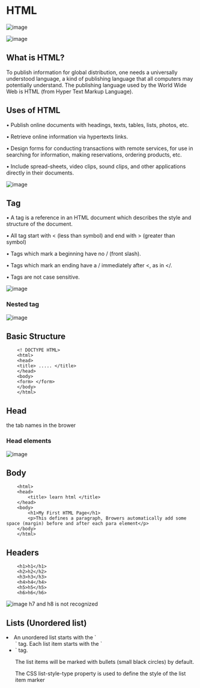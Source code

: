 # HTML

![image](https://user-images.githubusercontent.com/99423162/223612515-a24dc99a-1161-4d88-b518-d4c1a4ee804e.png)

![image](https://user-images.githubusercontent.com/99423162/223612624-7d009f88-dad3-4cc1-a0cd-5b60c2bb8cf6.png)

## What is HTML?
To publish information for global distribution, one needs a universally
understood language, a kind of publishing language that all computers
may potentially understand. The publishing language used by the World
Wide Web is HTML (from Hyper Text Markup Language).

## Uses of HTML
• Publish online documents with headings, texts, tables, lists, photos, etc.

• Retrieve online information via hypertexts links.

• Design forms for conducting transactions with remote services, for use in searching for information, making reservations, ordering products, etc.

• Include spread-sheets, video clips, sound clips, and other applications directly in their documents.


![image](https://user-images.githubusercontent.com/99423162/223616729-f9730fb6-f53b-44f3-87c1-d5803aedfacd.png)


## Tag
• A tag is a reference in an HTML document which describes the style and structure of the document.

• All tag start with < (less than symbol) and end with > (greater than symbol)

• Tags which mark a beginning have no / (front slash).

• Tags which mark an ending have a / immediately after <, as in </.

• Tags are not case sensitive.

![image](https://user-images.githubusercontent.com/99423162/223618052-d8a08f4b-7bed-4ef5-b800-f6d8bfd335a1.png)

### Nested tag
![image](https://user-images.githubusercontent.com/99423162/223618369-837d050d-efaa-4741-9e57-f4e95b5e00e7.png)

## Basic Structure
        <! DOCTYPE HTML>
        <html>
        <head>
        <title> ..... </title>
        </head>
        <body>
        <form> </form>
        </body>
        </html>
## Head
the tab names in the brower

### Head elements
![image](https://user-images.githubusercontent.com/99423162/223622097-032afb1e-76b3-49f4-acbe-01ce1932cca1.png)

## Body
        <html>
        <head>
            <title> learn html </title>
        </head>
        <body>
            <h1>My First HTML Page</h1>
            <p>This defines a paragraph, Browers automatically add some space (margin) before and after each para element</p>
        </body>
        </html>

## Headers 
        <h1>h1</h1>
        <h2>h2</h2>
        <h3>h3</h3>
        <h4>h4</h4>
        <h5>h5</h5>
        <h6>h6</h6>     
 
![image](https://user-images.githubusercontent.com/99423162/223887518-b31f9117-81bb-4528-aba5-3797e52ae130.png)
h7 and h8 is not recognized

## Lists (Unordered list)

<li> An unordered list starts with the `<ul>` tag. Each list item starts with the `<li>` tag. </li>

The list items will be marked with bullets (small black circles) by default.
        
The CSS list-style-type property is used to define the style of the list item marker



